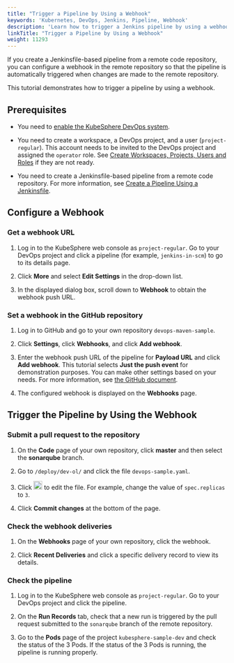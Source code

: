 ```yaml
---
title: "Trigger a Pipeline by Using a Webhook"
keywords: 'Kubernetes, DevOps, Jenkins, Pipeline, Webhook'
description: 'Learn how to trigger a Jenkins pipeline by using a webhook.'
linkTitle: "Trigger a Pipeline by Using a Webhook"
weight: 11293
---
```


If you create a Jenkinsfile-based pipeline from a remote code repository, you can configure a webhook in the remote repository so that the pipeline is automatically triggered when changes are made to the remote repository.

This tutorial demonstrates how to trigger a pipeline by using a webhook.

## Prerequisites

- You need to [enable the KubeSphere DevOps system](../../../pluggable-components/devops/).
- You need to create a workspace, a DevOps project, and a user (`project-regular`). This account needs to be invited to the DevOps project and assigned the `operator` role. See [Create Workspaces, Projects, Users and Roles](../../../quick-start/create-workspace-and-project/) if they are not ready.

- You need to create a Jenkinsfile-based pipeline from a remote code repository. For more information, see [Create a Pipeline Using a Jenkinsfile](../create-a-pipeline-using-jenkinsfile/).

## Configure a Webhook

### Get a webhook URL

1. Log in to the KubeSphere web console as `project-regular`. Go to your DevOps project and click a pipeline (for example, `jenkins-in-scm`) to go to its details page.

2. Click **More** and select **Edit Settings** in the drop-down list.

3. In the displayed dialog box, scroll down to **Webhook** to obtain the webhook push URL.

### Set a webhook in the GitHub repository

1. Log in to GitHub and go to your own repository `devops-maven-sample`.

2. Click **Settings**, click **Webhooks**, and click **Add webhook**.

3. Enter the webhook push URL of the pipeline for **Payload URL** and click **Add webhook**. This tutorial selects **Just the push event** for demonstration purposes. You can make other settings based on your needs. For more information, see [the GitHub document](https://docs.github.com/en/developers/webhooks-and-events/webhooks/creating-webhooks).

4. The configured webhook is displayed on the **Webhooks** page.

## Trigger the Pipeline by Using the Webhook

### Submit a pull request to the repository

1. On the **Code** page of your own repository, click **master** and then select the **sonarqube** branch.

2. Go to `/deploy/dev-ol/` and click the file `devops-sample.yaml`.

3. Click <img src="/images/docs/devops-user-guide/using-devops/pipeline-webhook/edit-btn.png" width="20px" /> to edit the file. For example, change the value of `spec.replicas` to `3`.

4. Click **Commit changes** at the bottom of the page.

### Check the webhook deliveries

1. On the **Webhooks** page of your own repository, click the webhook.

2. Click **Recent Deliveries** and click a specific delivery record to view its details.

### Check the pipeline

1. Log in to the KubeSphere web console as `project-regular`. Go to your DevOps project and click the pipeline.

2. On the **Run Records** tab, check that a new run is triggered by the pull request submitted to the `sonarqube` branch of the remote repository.

3. Go to the **Pods** page of the project `kubesphere-sample-dev` and check the status of the 3 Pods. If the status of the 3 Pods is running, the pipeline is running properly.



